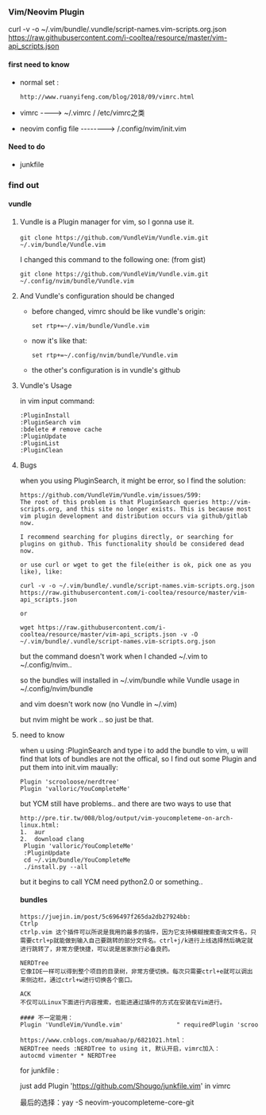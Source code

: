 ### Vim/Neovim Plugin

curl -v -o ~/.vim/bundle/.vundle/script-names.vim-scripts.org.json https://raw.githubusercontent.com/i-cooltea/resource/master/vim-api_scripts.json 



#### first need to know

- normal set :

  `http://www.ruanyifeng.com/blog/2018/09/vimrc.html`

- vimrc       ---->         ~/.vimrc     /       /etc/vimrc之类
- neovim config file        -------->      /.config/nvim/init.vim

#### Need to do

- junkfile

### find out

#### vundle

1. Vundle is a Plugin manager for vim, so I gonna use it.

   ​	`git clone https://github.com/VundleVim/Vundle.vim.git ~/.vim/bundle/Vundle.vim`

   I changed this command to the following one:  (from gist)

   `git clone https://github.com/VundleVim/Vundle.vim.git ~/.config/nvim/bundle/Vundle.vim`

2. And Vundle's configuration should be changed

   - before changed, vimrc should be like vundle's origin:

     `set rtp+=~/.vim/bundle/Vundle.vim`

   - now it's like that:

     `set rtp+=~/.config/nvim/bundle/Vundle.vim`

   - the other's configuration is in vundle's github

3. Vundle's Usage

   in vim input command:

   ```in vimrc/init.vim
   :PluginInstall
   :PluginSearch vim
   :bdelete # remove cache
   :PluginUpdate
   :PluginList
   :PluginClean
   
   ```

   

4. Bugs

   when you using PluginSearch, it might be error, so I find the solution:

   ```issue
   https://github.com/VundleVim/Vundle.vim/issues/599:
   The root of this problem is that PluginSearch queries http://vim-scripts.org, and this site no longer exists. This is because most vim plugin development and distribution occurs via github/gitlab now.
   
   I recommend searching for plugins directly, or searching for plugins on github. This functionality should be considered dead now.
   
   or use curl or wget to get the file(either is ok, pick one as you like), like:
   
   curl -v -o ~/.vim/bundle/.vundle/script-names.vim-scripts.org.json https://raw.githubusercontent.com/i-cooltea/resource/master/vim-api_scripts.json
   
   or
   
   wget https://raw.githubusercontent.com/i-cooltea/resource/master/vim-api_scripts.json -v -O ~/.vim/bundle/.vundle/script-names.vim-scripts.org.json
   ```

   but the command doesn't work when I chanded ~/.vim to ~/.config/nvim..

   so the bundles will installed in ~/.vim/bundle while Vundle usage in ~/.config/nvim/bundle

   and vim doesn't work now (no Vundle in ~/.vim)

   but nvim might be work .. so just be that.

5. need to know

   when u using :PluginSearch and type i to add the bundle to vim, u will find that lots of bundles are not the offical, so I find out some Plugin and put them into init.vim maually:

   ```plugin
   Plugin 'scrooloose/nerdtree'
   Plugin 'valloric/YouCompleteMe'
   ```

   but YCM still have problems.. and there are two ways to use that

   ```aur
   http://pre.tir.tw/008/blog/output/vim-youcompleteme-on-arch-linux.html:
   1.  aur 
   2.  download clang
   	Plugin 'valloric/YouCompleteMe'
   	:PluginUpdate
   	cd ~/.vim/bundle/YouCompleteMe
   	./install.py --all
   ```

   but it begins to call YCM need python2.0 or something..

   

   

   

   #### bundles

   ```juejin
   https://juejin.im/post/5c696497f265da2db27924bb:
   Ctrlp
   ctrlp.vim 这个插件可以所说是我用的最多的插件，因为它支持模糊搜索查询文件名，只需要ctrl+p就能做到输入自己要跳转的部分文件名。ctrl+j/k进行上线选择然后确定就进行跳转了，非常方便快捷，可以说是居家旅行必备良药。
   
   NERDTree
   它像IDE一样可以得到整个项目的目录树，非常方便切换。每次只需要ctrl+e就可以调出来侧边栏，通过ctrl+w进行切换各个窗口。
   
   ACK
   不仅可以Linux下面进行内容搜索，也能进通过插件的方式在安装在Vim进行。
   
   #### 不一定能用：Plugin 'VundleVim/Vundle.vim'               " requiredPlugin 'scrooloose/nerdtree'                " file/directory treeePlugin 'kien/ctrlp.vim'                     " Fuzzy file, buffer, mru, tag, etc finder
   
   ```

   ```bugs
   https://www.cnblogs.com/muahao/p/6821021.html：
   NERDTree needs :NERDTree to using it, 默认开启，vimrc加入：
   autocmd vimenter * NERDTree
   ```

   for junkfile :

   just add Plugin 'https://github.com/Shougo/junkfile.vim' in vimrc

   

   最后的选择：yay -S neovim-youcompleteme-core-git

   

   
   
   
   
   ​	
   
   